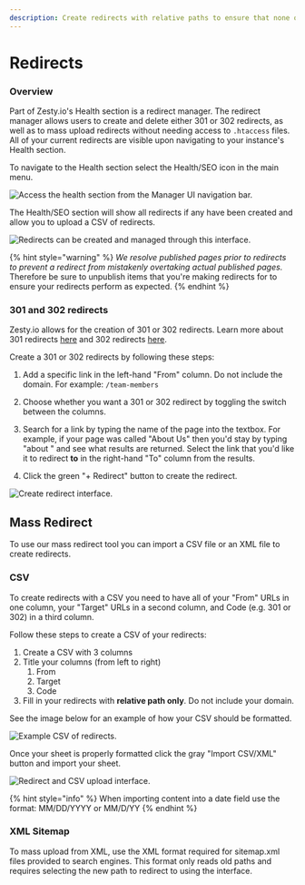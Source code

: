 ```yaml
---
description: Create redirects with relative paths to ensure that none of your pages 404.
---
```


# Redirects

### Overview

Part of Zesty.io's Health section is a redirect manager. The redirect manager allows users to create and delete either 301 or 302 redirects, as well as to mass upload redirects without needing access to `.htaccess` files. All of your current redirects are visible upon navigating to your instance's Health section.

To navigate to the Health section select the Health/SEO icon in the main menu.

![Access the health section from the Manager UI navigation bar.](../../../.gitbook/assets/01-seo-navigate-to-seo%20%282%29.png)

The Health/SEO section will show all redirects if any have been created and allow you to upload a CSV of redirects. 

![Redirects can be created and managed through this interface.](../../../.gitbook/assets/02-seo-manage-redirects.png)

{% hint style="warning" %}
_We resolve published pages prior to redirects to prevent a redirect from mistakenly  overtaking actual published pages._ Therefore be sure to unpublish items that you're making redirects for to ensure your redirects perform as expected.
{% endhint %}

### 301 and 302 redirects

Zesty.io allows for the creation of 301 or 302 redirects. Learn more about 301 redirects [here](https://developer.mozilla.org/en-US/docs/Web/HTTP/Status/301) and 302 redirects [here](https://developer.mozilla.org/en-US/docs/Web/HTTP/Status/302).

Create a 301 or 302 redirects by following these steps: 

1. Add a specific link in the left-hand "From" column. Do not include the domain. For example: `/team-members` 

2. Choose whether you want a 301 or 302 redirect by toggling the switch between the columns. 

3. Search for a link by typing the name of the page into the textbox. For example, if your page was called "About Us" then you'd stay by typing "about " and see what results are returned. Select the link that you'd like it to redirect **to** in the right-hand "To" column from the results. 

4. Click the green "+ Redirect" button to create the redirect.

![Create redirect interface.](../../../.gitbook/assets/seo-redirect-from-to.png)

## Mass Redirect

To use our mass redirect tool you can import a CSV file or an XML file to create redirects.

### CSV

To create redirects with a CSV you need to have all of your "From" URLs in one column, your "Target" URLs in a second column, and Code \(e.g. 301 or 302\) in a third column.

Follow these steps to create a CSV of your redirects:

1. Create a CSV with 3 columns
2. Title your columns \(from left to right\)
   1. From
   2. Target
   3. Code 
3. Fill in your redirects with **relative path only**. Do not include your domain.

See the image below for an example of how your CSV should be formatted.

![Example CSV of redirects.](../../../.gitbook/assets/screen-shot-2019-10-18-at-3.22.43-pm.png)

Once your sheet is properly formatted click the gray "Import CSV/XML" button and import your sheet.

![Redirect and CSV upload interface.](../../../.gitbook/assets/redirects.png)



{% hint style="info" %}
When importing content into a date field use the format: MM/DD/YYYY or  MM/D/YY
{% endhint %}

### XML Sitemap

To mass upload from XML, use the XML format required for sitemap.xml files provided to search engines. This format only reads old paths and requires selecting the new path to redirect to using the interface.

